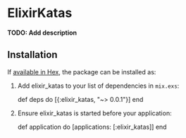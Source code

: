 # ElixirKatas

**TODO: Add description**

## Installation

If [available in Hex](https://hex.pm/docs/publish), the package can be installed as:

  1. Add elixir_katas to your list of dependencies in `mix.exs`:

        def deps do
          [{:elixir_katas, "~> 0.0.1"}]
        end

  2. Ensure elixir_katas is started before your application:

        def application do
          [applications: [:elixir_katas]]
        end


